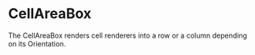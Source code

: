 # CellAreaBox

The CellAreaBox renders cell renderers into a row or a column depending on its Orientation.
